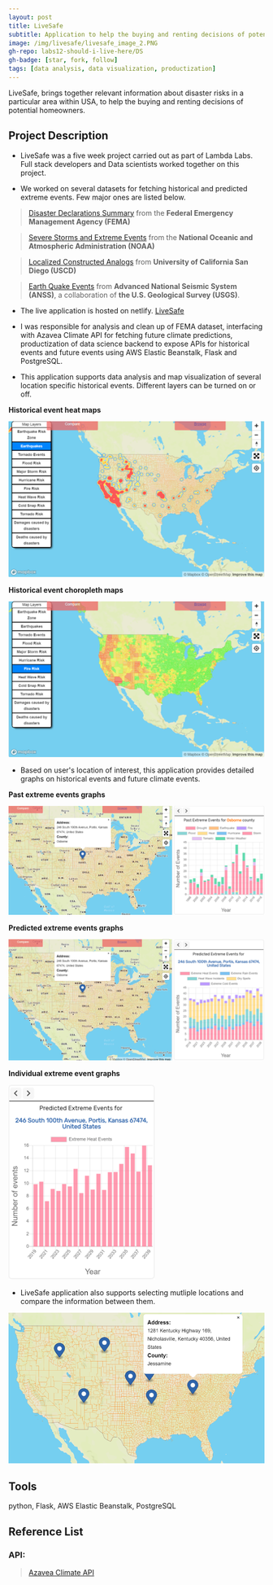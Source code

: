 ```yaml
---
layout: post
title: LiveSafe
subtitle: Application to help the buying and renting decisions of potential homeowners.
image: /img/livesafe/livesafe_image_2.PNG
gh-repo: labs12-should-i-live-here/DS
gh-badge: [star, fork, follow]
tags: [data analysis, data visualization, productization]
---
```


LiveSafe, brings together relevant information about disaster risks in a particular area within USA, to help the buying and renting decisions of potential homeowners.

## Project Description

* LiveSafe was a five week project carried out as part of Lambda Labs. Full stack developers and Data scientists worked together on this project.

* We worked on several datasets for fetching historical and predicted extreme events. Few major ones are listed below.

> [Disaster Declarations Summary](https://www.fema.gov/media-library/assets/documents/28318) from the **Federal Emergency Management Agency (FEMA)**

> [Severe Storms and Extreme Events](https://www.climate.gov/maps-data/dataset/severe-storms-and-extreme-events-data-table) from the **National Oceanic and Atmospheric Administration (NOAA)**

> [Localized Constructed Analogs](https://climate.azavea.com) from **University of California San Diego (USCD)**

> [Earth Quake Events](https://earthquake.usgs.gov/data/comcat) from **Advanced National Seismic System (ANSS)**, a collaboration of **the U.S. Geological Survey (USGS)**.

* The live application is hosted on netlify. [LiveSafe](https://livesafe.netlify.com)

* I was responsible for analysis and clean up of FEMA dataset, interfacing with Azavea Climate API for fetching future climate predictions, productization of data science backend to expose APIs for historical events and future events using AWS Elastic Beanstalk, Flask and PostgreSQL.

* This application supports data analysis and map visualization of several location specific historical events. Different layers can be turned on or off.

**Historical event heat maps**

![](/img/livesafe/livesafe_image_1.PNG)

**Historical event choropleth maps**

![](/img/livesafe/livesafe_image_2.PNG)

* Based on user's location of interest, this application provides detailed graphs on historical events and future climate events.

**Past extreme events graphs**

![](/img/livesafe/livesafe_image_3.PNG)

**Predicted extreme events graphs**

![](/img/livesafe/livesafe_image_4.PNG)

**Individual extreme event graphs**

![](/img/livesafe/livesafe_image_5.png)

* LiveSafe application also supports selecting mutliple locations and compare the information between them.

![](/img/livesafe/livesafe_image_6.PNG)

## Tools
python, Flask, AWS Elastic Beanstalk, PostgreSQL

## Reference List

### API:

> [Azavea Climate API](https://docs.climate.azavea.com)
